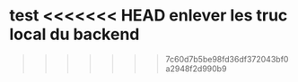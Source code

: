 test
<<<<<<< HEAD
enlever les truc local du backend
=======
>>>>>>> 7c60d7b5be98fd36df372043bf0a2948f2d990b9
